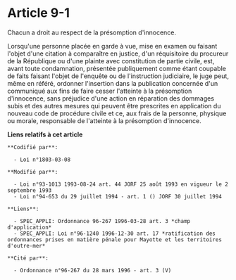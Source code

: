 # Article 9-1

Chacun a droit au respect de la présomption d'innocence.

Lorsqu'une personne placée en garde à vue, mise en examen ou faisant l'objet d'une citation à comparaître en justice, d'un
réquisitoire du procureur de la République ou d'une plainte avec constitution de partie civile, est, avant toute
condamnation, présentée publiquement comme étant coupable de faits faisant l'objet de l'enquête ou de l'instruction
judiciaire, le juge peut, même en référé, ordonner l'insertion dans la publication concernée d'un communiqué aux fins de
faire cesser l'atteinte à la présomption d'innocence, sans préjudice d'une action en réparation des dommages subis et des
autres mesures qui peuvent être prescrites en application du nouveau code de procédure civile et ce, aux frais de la
personne, physique ou morale, responsable de l'atteinte à la présomption d'innocence.

**Liens relatifs à cet article**

	**Codifié par**:

	  - Loi n°1803-03-08

	**Modifié par**:

	  - Loi n°93-1013 1993-08-24 art. 44 JORF 25 août 1993 en vigueur le 2 septembre 1993
	  - Loi n°94-653 du 29 juillet 1994 - art. 1 () JORF 30 juillet 1994

	**Liens**:

	  - SPEC_APPLI: Ordonnance 96-267 1996-03-28 art. 3 *champ d'application*
	  - SPEC_APPLI: Loi n°96-1240 1996-12-30 art. 17 *ratification des ordonnances prises en matière pénale pour Mayotte et les territoires d'outre-mer*

	**Cité par**:

	  - Ordonnance n°96-267 du 28 mars 1996 - art. 3 (V)
